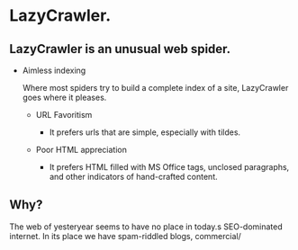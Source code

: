 LazyCrawler.
============

LazyCrawler is an unusual web spider.
-------------------------------------

-   Aimless indexing

    Where most spiders try to build a complete index of a site,
    LazyCrawler goes where it pleases.

    -   URL Favoritism
        -   It prefers urls that are simple, especially with tildes.

    -   Poor HTML appreciation
        -   It prefers HTML filled with MS Office tags, unclosed
            paragraphs, and other indicators of hand-crafted content.

    </div>


Why?
----

The web of yesteryear seems to have no place in today.s SEO-dominated
internet. In its place we have spam-riddled blogs, commercial/

